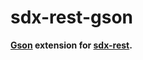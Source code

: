 sdx-rest-gson
=============

**[Gson](https://github.com/google/gson) extension for
[sdx-rest](https://github.com/hashiprobr/sdx-java-rest).**
